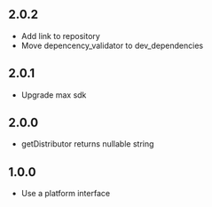 ## 2.0.2
* Add link to repository
* Move depencency\_validator to dev\_dependencies

## 2.0.1
* Upgrade max sdk

## 2.0.0
* getDistributor returns nullable string

## 1.0.0
* Use a platform interface


